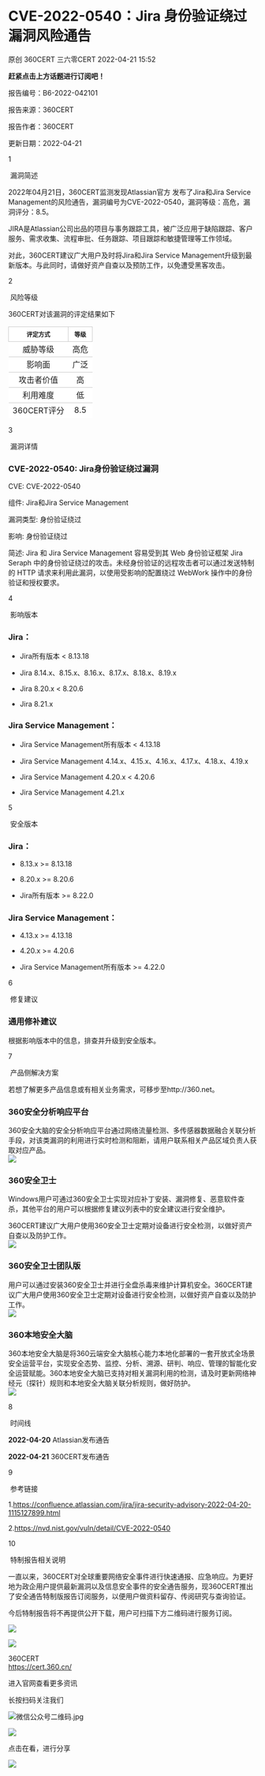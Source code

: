 #  CVE-2022-0540：Jira 身份验证绕过漏洞风险通告   
原创 360CERT  三六零CERT   2022-04-21 15:52  
  
**赶紧点击上方话题进行订阅吧！**  
  
报告编号：B6-2022-042101  
  
报告来源：360CERT  
  
报告作者：360CERT  
  
更新日期：2022-04-21  
  
1  
  
 漏洞简述  
  
  
  
  
2022年04月21日，360CERT监测发现Atlassian官方 发布了Jira和Jira Service Management的风险通告，漏洞编号为CVE-2022-0540，漏洞等级：高危，漏洞评分：8.5。  
  
JIRA是Atlassian公司出品的项目与事务跟踪工具，被广泛应用于缺陷跟踪、客户服务、需求收集、流程审批、任务跟踪、项目跟踪和敏捷管理等工作领域。  
  
对此，360CERT建议广大用户及时将Jira和Jira Service Management升级到最新版本。与此同时，请做好资产自查以及预防工作，以免遭受黑客攻击。  
  
2  
  
 风险等级  
  
  
  
  
360CERT对该漏洞的评定结果如下  
<table><tbody style="margin: 0px;padding: 0px;border-width: 0px;border-style: initial;border-color: initial;"><tr style="border-width: 1px 0px 0px;border-right-style: initial;border-bottom-style: initial;border-left-style: initial;border-right-color: initial;border-bottom-color: initial;border-left-color: initial;border-top-style: solid;border-top-color: rgb(204, 204, 204);background-color: white;margin: 0px;padding: 0px;"><th style="font-size: 12px;border-width: 1px;border-style: solid;border-color: rgb(204, 204, 204);margin: 0px;padding: 0.5em 1em;word-break: unset;" align="center" valign="top">评定方式</th><th style="font-size: 12px;border-width: 1px;border-style: solid;border-color: rgb(204, 204, 204);margin: 0px;padding: 0.5em 1em;word-break: unset;" align="center" valign="top">等级</th></tr><tr style="border-width: 1px 0px 0px;border-right-style: initial;border-bottom-style: initial;border-left-style: initial;border-right-color: initial;border-bottom-color: initial;border-left-color: initial;border-top-style: solid;border-top-color: rgb(204, 204, 204);background-color: white;margin: 0px;padding: 0px;"><td style="text-align: center !important;">威胁等级</td><td style="text-align: center !important;">高危</td></tr><tr style="border-width: 1px 0px 0px;border-right-style: initial;border-bottom-style: initial;border-left-style: initial;border-right-color: initial;border-bottom-color: initial;border-left-color: initial;border-top-style: solid;border-top-color: rgb(204, 204, 204);background-color: white;margin: 0px;padding: 0px;"><td style="text-align: center !important;">影响面</td><td style="text-align: center !important;">广泛</td></tr><tr style="border-width: 1px 0px 0px;border-right-style: initial;border-bottom-style: initial;border-left-style: initial;border-right-color: initial;border-bottom-color: initial;border-left-color: initial;border-top-style: solid;border-top-color: rgb(204, 204, 204);background-color: white;margin: 0px;padding: 0px;"><td style="text-align: center !important;">攻击者价值</td><td style="text-align: center !important;">高</td></tr><tr style="border-width: 1px 0px 0px;border-right-style: initial;border-bottom-style: initial;border-left-style: initial;border-right-color: initial;border-bottom-color: initial;border-left-color: initial;border-top-style: solid;border-top-color: rgb(204, 204, 204);background-color: white;margin: 0px;padding: 0px;"><td style="text-align: center !important;">利用难度</td><td style="text-align: center !important;">低</td></tr><tr style="border-width: 1px 0px 0px;border-right-style: initial;border-bottom-style: initial;border-left-style: initial;border-right-color: initial;border-bottom-color: initial;border-left-color: initial;border-top-style: solid;border-top-color: rgb(204, 204, 204);background-color: white;margin: 0px;padding: 0px;"><td style="text-align: center !important;">360CERT评分</td><td style="text-align: center !important;">8.5</td></tr></tbody></table>  
  
3  
  
 漏洞详情  
  
  
  
  
### CVE-2022-0540: Jira身份验证绕过漏洞  
  
CVE: CVE-2022-0540  
  
组件: Jira和Jira Service Management  
  
漏洞类型: 身份验证绕过  
  
影响: 身份验证绕过  
  
简述: Jira 和 Jira Service Management 容易受到其 Web 身份验证框架 Jira Seraph 中的身份验证绕过的攻击。未经身份验证的远程攻击者可以通过发送特制的 HTTP 请求来利用此漏洞，以使用受影响的配置绕过 WebWork 操作中的身份验证和授权要求。  
  
4  
  
 影响版本  
  
  
  
  
### Jira：  
  
- Jira所有版本 < 8.13.18  
  
- Jira 8.14.x、8.15.x、8.16.x、8.17.x、8.18.x、8.19.x  
  
- Jira 8.20.x < 8.20.6  
  
- Jira 8.21.x  
### Jira Service Management：  
  
- Jira Service Management所有版本 < 4.13.18  
  
- Jira Service Management 4.14.x、4.15.x、4.16.x、4.17.x、4.18.x、4.19.x  
  
- Jira Service Management 4.20.x < 4.20.6  
  
- Jira Service Management 4.21.x  
  
5  
  
 安全版本  
  
  
  
  
### Jira：  
  
- 8.13.x >= 8.13.18  
  
- 8.20.x >= 8.20.6  
  
- Jira所有版本 >= 8.22.0  
### Jira Service Management：  
  
- 4.13.x >= 4.13.18  
  
- 4.20.x >= 4.20.6  
  
- Jira Service Management所有版本 >= 4.22.0  
  
6  
  
 修复建议  
  
  
  
  
### 通用修补建议  
  
根据影响版本中的信息，排查并升级到安全版本。  
  
7  
  
 产品侧解决方案  
  
  
  
  
若想了解更多产品信息或有相关业务需求，可移步至http://360.net。  
### 360安全分析响应平台  
  
360安全大脑的安全分析响应平台通过网络流量检测、多传感器数据融合关联分析手段，对该类漏洞的利用进行实时检测和阻断，请用户联系相关产品区域负责人获取对应产品。  
![](https://mmbiz.qpic.cn/mmbiz_jpg/Ic3Rgfdm96fm92IQicGBUGLHmh0oo7grKlBdibtaC1z5ax9n7p1O1RiabYJFlZPW8WVAI5DspdAWraOLFkFbwMBsA/640 "")  
### 360安全卫士  
  
Windows用户可通过360安全卫士实现对应补丁安装、漏洞修复、恶意软件查杀，其他平台的用户可以根据修复建议列表中的安全建议进行安全维护。  
  
360CERT建议广大用户使用360安全卫士定期对设备进行安全检测，以做好资产自查以及防护工作。  
![](https://mmbiz.qpic.cn/mmbiz_png/Ic3Rgfdm96fm92IQicGBUGLHmh0oo7grKR2Lqia26EcLMQDmV4YETGGF9JMmujCFhf1V0qSR6RuUrI3Er4ibLsIgg/640 "")  
### 360安全卫士团队版  
  
用户可以通过安装360安全卫士并进行全盘杀毒来维护计算机安全。360CERT建议广大用户使用360安全卫士定期对设备进行安全检测，以做好资产自查以及防护工作。  
![](https://mmbiz.qpic.cn/mmbiz_png/Ic3Rgfdm96c6lCAYXmLafCOmMP7pCdZeTdod6O5VOpqPXEDaI89aDHjBPqAw3q9BXFqyQAnw6PW7t9Gn00s5dQ/640 "")  
### 360本地安全大脑  
  
360本地安全大脑是将360云端安全大脑核心能力本地化部署的一套开放式全场景安全运营平台，实现安全态势、监控、分析、溯源、研判、响应、管理的智能化安全运营赋能。360本地安全大脑已支持对相关漏洞利用的检测，请及时更新网络神经元（探针）规则和本地安全大脑关联分析规则，做好防护。  
![](https://mmbiz.qpic.cn/mmbiz_jpg/Ic3Rgfdm96c6lCAYXmLafCOmMP7pCdZexTfjJfianyXwxvQyTibrjY68XnBsibwwicGHGrjEZTE3Xddy1PxjfsGcXg/640 "")  
  
  
8  
  
 时间线  
  
  
  
  
**2022-04-20** Atlassian发布通告  
  
**2022-04-21** 360CERT发布通告  
  
9  
  
 参考链接  
  
  
  
  
1.https://confluence.atlassian.com/jira/jira-security-advisory-2022-04-20-1115127899.html  
  
2.https://nvd.nist.gov/vuln/detail/CVE-2022-0540  
  
10  
  
 特制报告相关说明  
  
  
  
  
一直以来，360CERT对全球重要网络安全事件进行快速通报、应急响应。为更好地为政企用户提供最新漏洞以及信息安全事件的安全通告服务，现360CERT推出了安全通告特制版报告订阅服务，以便用户做资料留存、传阅研究与查询验证。  
  
今后特制报告将不再提供公开下载，用户可扫描下方二维码进行服务订阅。  
  
![](https://mmbiz.qpic.cn/mmbiz_jpg/Ic3Rgfdm96dGuACWTa4BQzhoMl3chI7Tdch7TU5O21ECnPYAkbzMTfjcuvslias51NRldtrfia2XCvoI05Q91X8Q/640?wx_fmt=jpeg "")  
  
  
  
![](https://mmbiz.qpic.cn/mmbiz_png/Ic3Rgfdm96fDEiaYRAwzeORXyPTzIZEicJEJchzE6NNx8UKdqTdwDHNIYmwsIK7JlquzGrjaQS7ssnemOGtsTvYw/640?wx_fmt=png "")  
  
360CERT  
https://cert.360.cn/  
  
进入官网查看更多资讯  
  
长按扫码关注我们  
  
![](https://mmbiz.qpic.cn/mmbiz_png/Ic3Rgfdm96fDEiaYRAwzeORXyPTzIZEicJJ6oj5eUnvicLHzb45xcpgT8bhs83yg8VQjlRo8Av3jvfEv1NNMfHvRA/640 "微信公众号二维码.jpg")  
  
  
  
![](https://mmbiz.qpic.cn/mmbiz_png/Ic3Rgfdm96fDEiaYRAwzeORXyPTzIZEicJLRf9N0If8jPYhCicZ5sao1dWa48hVm5xpUskBUnDMYmvTJHpsWTmBsw/640?wx_fmt=png "")  
  
点击在看，进行分享  
  
![](https://mmbiz.qpic.cn/mmbiz_gif/Ic3Rgfdm96fDEiaYRAwzeORXyPTzIZEicJX2oU8HWWic5QdjaCkRHBK3anwULoleLibhW5SnibSGWCF1fjkYS5ia8JPg/640?wx_fmt=gif "")  
  
